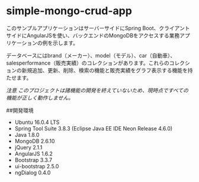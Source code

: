 # simple-mongo-crud-app



このサンプルアプリケーションはサーバーサイドにSpring Boot、クライアントサイドにAngularJSを使い、バックエンドのMongoDBをアクセスする業務アプリケーションの例を示します。

データベースにはbrand（メーカー）、model（モデル）、car（自動車）、salesperformance（販売実績）のコレクションがあります。これらのコレクションの新規追加、更新、削除、検索の機能と販売実績をグラフ表示する機能を持たせます。

*注意
このプロジェクトは諸機能の開発を終えていないため、現時点ですべての機能が正しく動作しません。*


##開発環境
- Ubuntu 16.0.4 LTS
- Spring Tool Suite 3.8.3 (Eclipse Java EE IDE Neon Release 4.6.0)
- Java 1.8.0
- MongoDB 2.6.10
- jQuery 2.1.1
- AngularJS 1.6.2
- Bootstrap 3.3.7
- ui-bootstrap 2.5.0
- ngDialog 0.4.0



